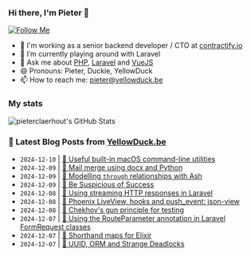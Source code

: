 ### Hi there, I'm Pieter 👋  
[![Follow Me](https://img.shields.io/github/followers/pieterclaerhout?label=Follow&style=social)](https://github.com/pieterclaerhout)

- 🏢 I'm working as a senior backend developer / CTO at [contractify.io](https://contractify.io)
- 🌱 I’m currently playing around with Laravel
- 💬 Ask me about [PHP](https://php.net), [Laravel](http://laravel.com) and [VueJS](https://vuejs.org)
- 😄 Pronouns: Pieter, Duckie, YellowDuck
- 📫 How to reach me: pieter@yellowduck.be

### My stats

![pieterclaerhout's GitHub Stats](https://github-readme-stats.vercel.app/api?username=pieterclaerhout&show_icons=true&count_private=true&line_height=40)

### 📩 Latest Blog Posts from [YellowDuck.be](https://www.yellowduck.be/)
<!-- BLOG-POST-LIST:START -->
- `2024-12-10` | [🔗 Useful built-in macOS command-line utilities](https://www.yellowduck.be/posts/useful-built-in-macos-command-line-utilities)  
- `2024-12-09` | [🐥 Mail merge using docx and Python](https://www.yellowduck.be/posts/mail-merge-using-docx-and-python)  
- `2024-12-09` | [🔗 Modelling `through` relationships with Ash](https://www.yellowduck.be/posts/modelling-through-relationships-with-ash)  
- `2024-12-09` | [🔗 Be Suspicious of Success](https://www.yellowduck.be/posts/be-suspicious-of-success)  
- `2024-12-08` | [🐥 Using streaming HTTP responses in Laravel](https://www.yellowduck.be/posts/using-streaming-http-responses-in-laravel)  
- `2024-12-08` | [🔗 Phoenix LiveView, hooks and push_event: json-view](https://www.yellowduck.be/posts/phoenix-liveview-hooks-and-push-event-json-view)  
- `2024-12-08` | [🔗 Chekhov&#39;s gun principle for testing](https://www.yellowduck.be/posts/chekhovs-gun-principle-for-testing)  
- `2024-12-07` | [🐥 Using the RouteParameter annotation in Laravel FormRequest classes](https://www.yellowduck.be/posts/using-the-routeparameter-annotation-in-laravel-formrequest-classes)  
- `2024-12-07` | [🔗 Shorthand maps for Elixir](https://www.yellowduck.be/posts/shorthand-maps-for-elixir)  
- `2024-12-07` | [🔗 UUID, ORM and Strange Deadlocks](https://www.yellowduck.be/posts/uuid-orm-and-strange-deadlocks)  

<!-- BLOG-POST-LIST:END -->
